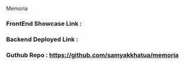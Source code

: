 Memoria

### FrontEnd Showcase Link : 
### Backend Deployed Link : 
### Guthub Repo : https://github.com/samyakkhatua/memoria
